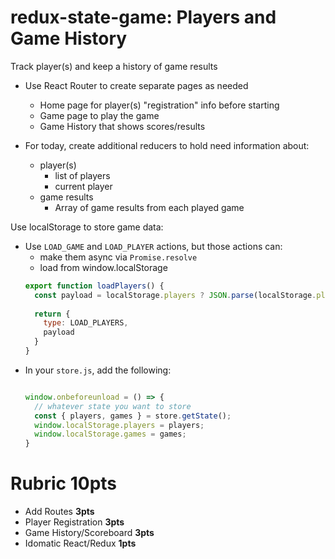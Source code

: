 redux-state-game: Players and Game History
===

Track player(s) and keep a history of game results

* Use React Router to create separate pages as needed
  * Home page for player(s) "registration" info before starting
  * Game page to play the game
  * Game History that shows scores/results
  
* For today, create additional reducers to hold need information about:
  * player(s)
    * list of players
    * current player
  * game results
    * Array of game results from each played game
    
Use localStorage to store game data:
* Use `LOAD_GAME` and `LOAD_PLAYER` actions, but those actions can:
    * make them async via `Promise.resolve`
    * load from window.localStorage
    ```js
    export function loadPlayers() {
      const payload = localStorage.players ? JSON.parse(localStorage.players) : [];
      
      return {
        type: LOAD_PLAYERS,
        payload
      }
    }
* In your `store.js`, add the following:
    ```js
   
    window.onbeforeunload = () => {
      // whatever state you want to store
      const { players, games } = store.getState();
      window.localStorage.players = players;
      window.localStorage.games = games;
    }
    ```
    
# Rubric **10pts**
* Add Routes **3pts**
* Player Registration **3pts**
* Game History/Scoreboard **3pts**
* Idomatic React/Redux **1pts**

